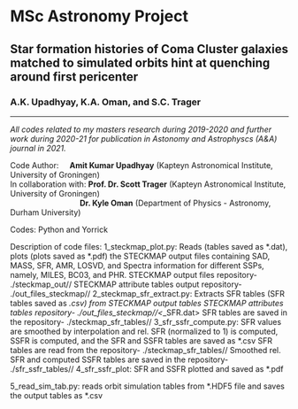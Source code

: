 # MSc Astronomy Project

## Star formation histories of Coma Cluster galaxies matched to simulated orbits hint at quenching around first pericenter
### A.K. Upadhyay, K.A. Oman, and S.C. Trager
---------------------------------------------------------------------------------------------------------------------------

*All codes related to my masters research during 2019-2020 and further work during 2020-21 for publication in Astonomy and Astrophyscs (A&A) journal in 2021.*

Code Author: &nbsp; &nbsp; **Amit Kumar Upadhyay** (Kapteyn Astronomical Institute, University of Groningen)<br />
In collaboration with: **Prof. Dr. Scott Trager** (Kapteyn Astronomical Institute, University of Groningen)<br />
&nbsp; &nbsp; &nbsp; &nbsp; &nbsp; &nbsp; &nbsp; &nbsp; &nbsp; &nbsp; &nbsp; &nbsp; &nbsp; &nbsp; &nbsp; &nbsp; **Dr. Kyle Oman** (Department of Physics - Astronomy, Durham University)
                       
Codes: Python and Yorrick

Description of code files:
1_steckmap_plot.py: Reads (tables saved as *.dat), plots (plots saved as *.pdf) the STECKMAP output files containing SAD, MASS, SFR, AMR, LOSVD, and Spectra information for different SSPs, namely, MILES, BC03, and PHR.
                    STECKMAP output files repository- ./steckmap_out/<ssp>/
                    STECKMAP attribute tables output repository- ./out_files_steckmap/<ssp>/ 
2_steckmap_sfr_extract.py: Extracts SFR tables (SFR tables saved as *.csv) from STECKMAP output tables
                           STECKMAP attributes tables repository- ./out_files_steckmap/<ssp>/<*_SFR.dat>
                           SFR tables are saved in the repository- ./steckmap_sfr_tables/<ssp>/
3_sfr_ssfr_compute.py: SFR values are smoothed by interpolation and rel. SFR (normalized to 1) is computed, SSFR is computed, and the SFR and SSFR tables are saved as *.csv
                       SFR tables are read from the repository- ./steckmap_sfr_tables/<ssp>/
                       Smoothed rel. SFR and computed SSFR tables are saved in the repository- ./sfr_ssfr_tables/<ssp>/
4_sfr_ssfr_plot: SFR and SSFR plotted and saved as *.pdf
                 
5_read_sim_tab.py: reads orbit simulation tables from *.HDF5 file and saves the output tables as *.csv
